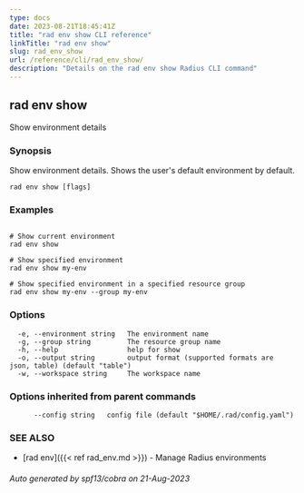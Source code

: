 ```yaml
---
type: docs
date: 2023-08-21T18:45:41Z
title: "rad env show CLI reference"
linkTitle: "rad env show"
slug: rad_env_show
url: /reference/cli/rad_env_show/
description: "Details on the rad env show Radius CLI command"
---
```

## rad env show

Show environment details

### Synopsis

Show environment details. Shows the user's default environment by default.

```
rad env show [flags]
```

### Examples

```

# Show current environment
rad env show

# Show specified environment
rad env show my-env

# Show specified environment in a specified resource group
rad env show my-env --group my-env

```

### Options

```
  -e, --environment string   The environment name
  -g, --group string         The resource group name
  -h, --help                 help for show
  -o, --output string        output format (supported formats are json, table) (default "table")
  -w, --workspace string     The workspace name
```

### Options inherited from parent commands

```
      --config string   config file (default "$HOME/.rad/config.yaml")
```

### SEE ALSO

* [rad env]({{< ref rad_env.md >}})	 - Manage Radius environments

###### Auto generated by spf13/cobra on 21-Aug-2023
